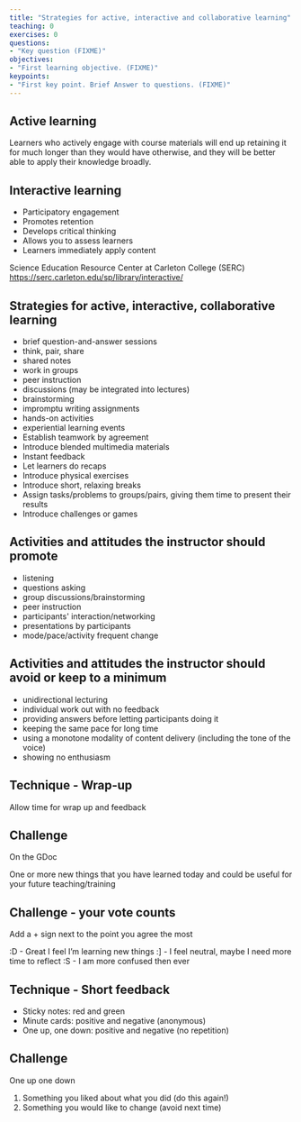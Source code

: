 ```yaml
---
title: "Strategies for active, interactive and collaborative learning"
teaching: 0
exercises: 0
questions:
- "Key question (FIXME)"
objectives:
- "First learning objective. (FIXME)"
keypoints:
- "First key point. Brief Answer to questions. (FIXME)"
---
```


## Active learning
Learners who actively engage with course materials will end up retaining it for much longer than they would have otherwise, and they will be better able to apply their knowledge broadly. 



## Interactive learning
- Participatory engagement 
- Promotes retention
- Develops critical thinking
- Allows you to assess learners
- Learners immediately apply content

Science Education Resource Center at Carleton College (SERC)
https://serc.carleton.edu/sp/library/interactive/



## Strategies for active, interactive, collaborative learning
- brief question-and-answer sessions 
- think, pair, share
- shared notes
- work in groups
- peer instruction
- discussions (may be integrated into lectures)
- brainstorming
- impromptu writing assignments
- hands-on activities
- experiential learning events
- Establish teamwork by agreement
- Introduce blended multimedia materials
- Instant feedback
- Let learners do recaps
- Introduce physical exercises
- Introduce short, relaxing breaks
- Assign tasks/problems to groups/pairs, giving them time to present their results
- Introduce challenges or games


## Activities and attitudes the instructor should promote
- listening
- questions asking
- group discussions/brainstorming
- peer instruction 
- participants' interaction/networking
- presentations by participants
- mode/pace/activity frequent change




## Activities and attitudes the instructor should avoid or keep to a minimum
- unidirectional lecturing
- individual work out with no feedback
- providing answers before letting participants doing it
- keeping the same pace for long time
- using a monotone modality of content delivery (including the tone of the voice)
- showing no enthusiasm


## Technique - Wrap-up
Allow time for wrap up and feedback


## Challenge
On the GDoc

One or more new things that you have learned today and could be useful for your future teaching/training


## Challenge - your vote counts
Add a + sign next to the point you agree the most

:D - Great I feel I’m learning new things
:] - I feel neutral, maybe I need more time to reflect
:S - I am more confused then ever



## Technique - Short feedback
- Sticky notes: red and green
- Minute cards: positive and negative (anonymous)
- One up, one down: positive and negative (no repetition)




## Challenge
One up one down 
1. Something you liked about what you did (do this again!)
2. Something you would like to change (avoid next time)
